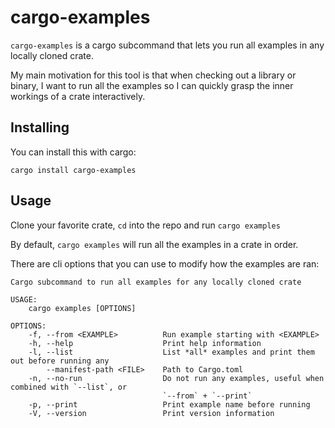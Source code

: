 # cargo-examples

`cargo-examples` is a cargo subcommand that lets you run all examples in any locally cloned crate.

My main motivation for this tool is that when checking out a library or binary, I want to run all the examples so I can quickly grasp the inner workings of a crate interactively.

## Installing

You can install this with cargo:
```
cargo install cargo-examples
```

## Usage

Clone your favorite crate, `cd` into the repo and run `cargo examples`

By default, `cargo examples` will run all the examples in a crate in order.

There are cli options that you can use to modify how the examples are ran:

```
Cargo subcommand to run all examples for any locally cloned crate

USAGE:
    cargo examples [OPTIONS]

OPTIONS:
    -f, --from <EXAMPLE>          Run example starting with <EXAMPLE>
    -h, --help                    Print help information
    -l, --list                    List *all* examples and print them out before running any
        --manifest-path <FILE>    Path to Cargo.toml
    -n, --no-run                  Do not run any examples, useful when combined with `--list`, or
                                  `--from` + `--print`
    -p, --print                   Print example name before running
    -V, --version                 Print version information
```
